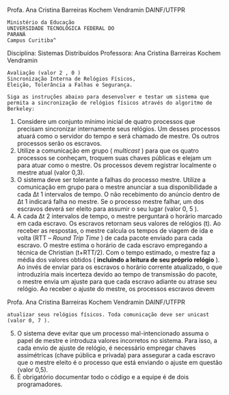 Profa. Ana Cristina Barreiras Kochem Vendramin
DAINF/UTFPR

```
Ministério da Educação
UNIVERSIDADE TECNOLÓGICA FEDERAL DO
PARANÁ
Campus Curitiba^
```
Disciplina: Sistemas Distribuídos
Professora: Ana Cristina Barreiras Kochem Vendramin

```
Avaliação (valor 2 , 0 )
Sincronização Interna de Relógios Físicos,
Eleição, Tolerância a Falhas e Segurança.
```
```
Siga as instruções abaixo para desenvolver e testar um sistema que
permita a sincronização de relógios físicos através do algoritmo de Berkeley:
```
1. Considere um conjunto mínimo inicial de quatro processos que precisam
    sincronizar internamente seus relógios. Um desses processos atuará
    como o servidor do tempo e será chamado de mestre. Os outros
    processos serão os escravos.
2. Utilize a comunicação em grupo ( _multicast_ ) para que os quatro
    processos se conheçam, troquem suas chaves públicas e elejam um
    para atuar como o mestre. Os processos devem registrar localmente o
    mestre atual (valor 0,3).
3. O sistema deve ser tolerante a falhas do processo mestre. Utilize a
    comunicação em grupo para o mestre anunciar a sua disponibilidade a
    cada Δt 1 intervalos de tempo. O não recebimento do anúncio dentro de
    Δt 1 indicará falha no mestre. Se o processo mestre falhar, um dos
    escravos deverá ser eleito para assumir o seu lugar (valor 0, 5 ).
4. A cada Δt 2 intervalos de tempo, o mestre perguntará o horário marcado
    em cada escravo. Os escravos retornam seus valores de relógios (t). Ao
    receber as respostas, o mestre calcula os tempos de viagem de ida e
    volta (RTT – _Round Trip Time_ ) de cada pacote enviado para cada
    escravo. O mestre estima o horário de cada escravo empregando a
    técnica de Christian (t+RTT/2). Com o tempo estimado, o mestre faz a
    média dos valores obtidos ( **incluindo a leitura de seu próprio relógio** ).
    Ao invés de enviar para os escravos o horário corrente atualizado, o que
    introduziria mais incerteza devido ao tempo de transmissão do pacote, o
    mestre envia um ajuste para que cada escravo adiante ou atrase seu
    relógio. Ao receber o ajuste do mestre, os processos escravos devem


Profa. Ana Cristina Barreiras Kochem Vendramin
DAINF/UTFPR

```
atualizar seus relógios físicos. Toda comunicação deve ser unicast
(valor 0, 7 ).
```
5. O sistema deve evitar que um processo mal-intencionado assuma o
    papel de mestre e introduza valores incorretos no sistema. Para isso, a
    cada envio de ajuste de relógio, é necessário empregar chaves
    assimétricas (chave pública e privada) para assegurar a cada escravo
    que o mestre eleito é o processo que está enviando o ajuste em questão
    (valor 0,5).
6. É obrigatório documentar todo o código e a equipe é de dois
    programadores.
